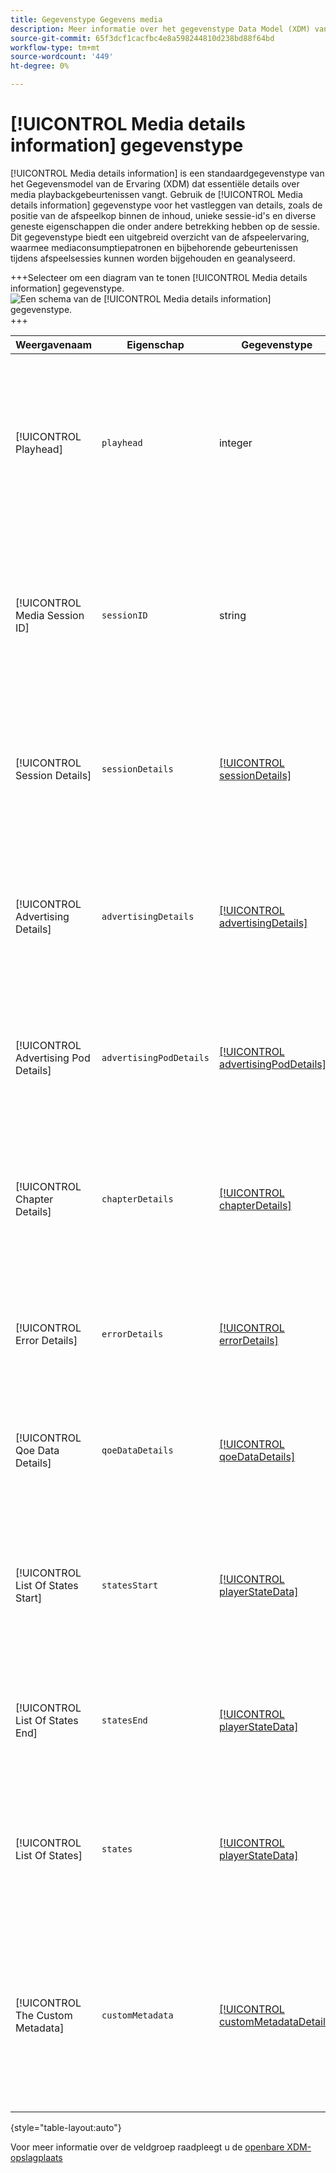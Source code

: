 ```yaml
---
title: Gegevenstype Gegevens media
description: Meer informatie over het gegevenstype Data Model (XDM) van het Data Model voor gegevens over mediagegevens.
source-git-commit: 65f3dcf1cacfbc4e8a598244810d238bd88f64bd
workflow-type: tm+mt
source-wordcount: '449'
ht-degree: 0%

---
```


# [!UICONTROL Media details information] gegevenstype

[!UICONTROL Media details information] is een standaardgegevenstype van het Gegevensmodel van de Ervaring (XDM) dat essentiële details over media playbackgebeurtenissen vangt. Gebruik de [!UICONTROL Media details information] gegevenstype voor het vastleggen van details, zoals de positie van de afspeelkop binnen de inhoud, unieke sessie-id&#39;s en diverse geneste eigenschappen die onder andere betrekking hebben op de sessie. Dit gegevenstype biedt een uitgebreid overzicht van de afspeelervaring, waarmee mediaconsumptiepatronen en bijbehorende gebeurtenissen tijdens afspeelsessies kunnen worden bijgehouden en geanalyseerd.

+++Selecteer om een diagram van te tonen [!UICONTROL Media details information] gegevenstype.
![Een schema van de [!UICONTROL Media details information] gegevenstype.](../images/data-types/media-details-information.png)
+++

| Weergavenaam | Eigenschap | Gegevenstype | Beschrijving |
| --------------------- | --------------- | --------- | ----------- |
| [!UICONTROL Playhead] | `playhead` | integer | De afspeelkop vertegenwoordigt de huidige afspeelpositie in de media-inhoud. Voor live-inhoud wordt de huidige seconde van de dag aangegeven (0 &lt;= playhead &lt; 86400). Voor opgenomen inhoud geeft deze de huidige seconde van de duur van de inhoud weer (0 &lt;= playhead &lt; lengte van de inhoud). |
| [!UICONTROL Media Session ID] | `sessionID` | string | De mediasessie-id identificeert op unieke wijze een instantie van een inhoudsstroom tijdens een afzonderlijke afspeelsessie. Het dient als een onderscheidende id voor het bijhouden en beheren van de specifieke afspeelervaring die aan een gebruiker of kijker is gekoppeld. |
| [!UICONTROL Session Details] | `sessionDetails` | [[!UICONTROL sessionDetails]](./session-details-information.md) | Sessiedetails bevatten uitgebreide informatie over de ervaringsgebeurtenis, die inzichten biedt in gebruikersinteracties, duur en contextafhankelijke gegevens die betrekking hebben op de afspeelsessie. |
| [!UICONTROL Advertising Details] | `advertisingDetails` | [[!UICONTROL advertisingDetails]](./advertising-details-information.md) | Reclamedetails hebben betrekking op specifieke informatie over reclameactiviteiten tijdens het ervaringsevenement. Dit zijn onder andere metagegevens voor advertenties, specificaties voor doelgroepen en prestatiewaarden. |
| [!UICONTROL Advertising Pod Details] | `advertisingPodDetails` | [[!UICONTROL advertisingPodDetails]](./advertising-pod-details-information.md) | Details van advertentiepod bevatten informatie over advertentiepods binnen de ervaringsgebeurtenis. Het biedt inzichten in de volgorde van de advertenties, de inhoud en de betrokkenheidsmetriek. |
| [!UICONTROL Chapter Details] | `chapterDetails` | [[!UICONTROL chapterDetails]](./chapter-details-information.md) | Met Details van hoofdstuk worden gegevens vastgelegd die betrekking hebben op de hoofdstukken of gesegmenteerde delen van de inhoud. Deze biedt informatie over hoofdstukmarkeertekens, tijdlijnen en de bijbehorende metagegevens. |
| [!UICONTROL Error Details] | `errorDetails` | [[!UICONTROL errorDetails]](./error-details-information.md) | Foutdetails bevatten informatie over fouten die tijdens de ervaringsgebeurtenis zijn aangetroffen. Dit omvat foutcodes, beschrijvingen, tijdstempels en relevante contextuele gegevens. |
| [!UICONTROL Qoe Data Details] | `qoeDataDetails` | [[!UICONTROL qoeDataDetails]](./qoe-data-details-information.md) | QoE (Quality of Experience) Gegevens leggen prestatiegerelateerde metriek en gegevens over gebruikerservaring vast. Het biedt inzicht in kwaliteit, reactiesnelheid en gebruikersinteracties. |
| [!UICONTROL List Of States Start] | `statesStart` | [[!UICONTROL playerStateData]](./player-state-data-information.md) | Het Begin van staten verstrekt een serie om van de staten aan het begin van de ervaringsgebeurtenis een lijst te maken. Deze bevat gegevens die betrekking hebben op het afspelen, handelingen van gebruikers of specifieke inhoud. |
| [!UICONTROL List Of States End] | `statesEnd` | [[!UICONTROL playerStateData]](./player-state-data-information.md) | States End biedt een array om de statussen aan het einde van de ervaringsgebeurtenis weer te geven. Deze bevat details over de uiteindelijke afspeelstatus of de status van de inhoud. |
| [!UICONTROL List Of States] | `states` | [[!UICONTROL playerStateData]](./player-state-data-information.md) | Het bezit van Staten is een serie die diverse staten door de ervaringsgebeurtenis vangt. Deze eigenschap biedt opeenvolgende gegevens over het afspelen, gebruikershandelingen of wijzigingen in de inhoud. |
| [!UICONTROL The Custom Metadata] | `customMetadata` | [[!UICONTROL customMetadataDetails]](./custom-metadata-details-information.md) | Aangepaste metagegevens bevatten door de gebruiker gedefinieerde of aanvullende metagegevens die zijn gekoppeld aan de ervaringsgebeurtenis. Met deze metagegevens kunnen gepersonaliseerde of specifieke gegevens worden opgenomen in de context van de gebeurtenis. |

{style="table-layout:auto"}

Voor meer informatie over de veldgroep raadpleegt u de [openbare XDM-opslagplaats](https://github.com/adobe/xdm/blob/master/components/datatypes/mediadetails.schema.json)
